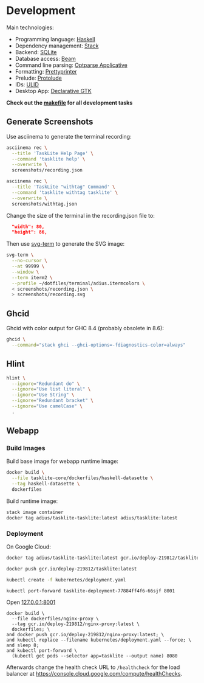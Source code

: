 # Development

Main technologies:

- Programming language: [Haskell]
- Dependency management: [Stack]
- Backend: [SQLite]
- Database access: [Beam]
- Command line parsing: [Optparse Applicative]
- Formatting: [Prettyprinter]
- Prelude: [Protolude]
- IDs: [ULID]
- Desktop App: [Declarative GTK]

[Beam]: https://tathougies.github.io/beam/
[Declarative GTK]: https://github.com/owickstrom/gi-gtk-declarative
[Haskell]: https://haskell.org
[Optparse Applicative]: https://github.com/pcapriotti/optparse-applicative
[Prettyprinter]: https://github.com/quchen/prettyprinter
[Protolude]: https://github.com/sdiehl/protolude
[SQLite]: https://sqlite.org
[Stack]: https://docs.haskellstack.org
[ULID]: https://github.com/ulid/spec


**Check out the [makefile] for all development tasks**

[makefile]: https://github.com/ad-si/TaskLite/blob/master/makefile


## Generate Screenshots

Use asciinema to generate the terminal recording:

```sh
asciinema rec \
  --title 'TaskLite Help Page' \
  --command 'tasklite help' \
  --overwrite \
  screenshots/recording.json
```

```sh
asciinema rec \
  --title 'TaskLite "withtag" Command' \
  --command 'tasklite withtag tasklite' \
  --overwrite \
  screenshots/withtag.json
```

Change the size of the terminal in the recording.json file to:

```json
  "width": 80,
  "height": 86,
```

Then use [svg-term] to generate the SVG image:

```sh
svg-term \
  --no-cursor \
  --at 99999 \
  --window \
  --term iterm2 \
  --profile ~/dotfiles/terminal/adius.itermcolors \
  < screenshots/recording.json \
  > screenshots/recording.svg
```

[svg-term]: https://github.com/marionebl/svg-term-cli


## Ghcid

Ghcid with color output for GHC 8.4 (probably obsolete in 8.6):

```sh
ghcid \
  --command="stack ghci --ghci-options=-fdiagnostics-color=always"
```


## Hlint

```sh
hlint \
  --ignore="Redundant do" \
  --ignore="Use list literal" \
  --ignore="Use String" \
  --ignore="Redundant bracket" \
  --ignore="Use camelCase" \
  .
```


## Webapp

### Build Images

Build base image for webapp runtime image:

```sh
docker build \
  --file tasklite-core/dockerfiles/haskell-datasette \
  --tag haskell-datasette \
  dockerfiles
```

Build runtime image:

```sh
stack image container
docker tag adius/tasklite-tasklite:latest adius/tasklite:latest
```


### Deployment

On Google Cloud:

```sh
docker tag adius/tasklite-tasklite:latest gcr.io/deploy-219812/tasklite:latest
```

```sh
docker push gcr.io/deploy-219812/tasklite:latest
```

```sh
kubectl create -f kubernetes/deployment.yaml
```

```sh
kubectl port-forward tasklite-deployment-77884ff4f6-66sjf 8001
```

Open [127.0.0.1:8001](http://127.0.0.1:8001)


```fish
docker build \
  --file dockerfiles/nginx-proxy \
  --tag gcr.io/deploy-219812/nginx-proxy:latest \
  dockerfiles; \
and docker push gcr.io/deploy-219812/nginx-proxy:latest; \
and kubectl replace --filename kubernetes/deployment.yaml --force; \
and sleep 8;
and kubectl port-forward \
  (kubectl get pods --selector app=tasklite --output name) 8080
```

Afterwards change the health check URL to `/healthcheck`
for the load balancer at
<https://console.cloud.google.com/compute/healthChecks>.
